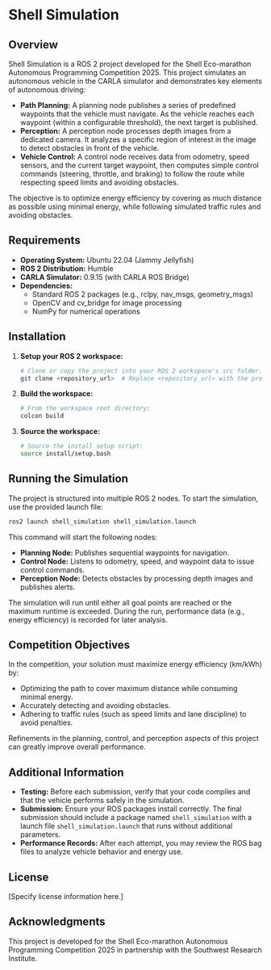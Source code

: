 # Shell Simulation

## Overview

Shell Simulation is a ROS 2 project developed for the Shell Eco-marathon Autonomous Programming Competition 2025. This project simulates an autonomous vehicle in the CARLA simulator and demonstrates key elements of autonomous driving:

- **Path Planning:** A planning node publishes a series of predefined waypoints that the vehicle must navigate. As the vehicle reaches each waypoint (within a configurable threshold), the next target is published.
- **Perception:** A perception node processes depth images from a dedicated camera. It analyzes a specific region of interest in the image to detect obstacles in front of the vehicle.
- **Vehicle Control:** A control node receives data from odometry, speed sensors, and the current target waypoint, then computes simple control commands (steering, throttle, and braking) to follow the route while respecting speed limits and avoiding obstacles.

The objective is to optimize energy efficiency by covering as much distance as possible using minimal energy, while following simulated traffic rules and avoiding obstacles.

## Requirements

- **Operating System:** Ubuntu 22.04 (Jammy Jellyfish)
- **ROS 2 Distribution:** Humble
- **CARLA Simulator:** 0.9.15 (with CARLA ROS Bridge)
- **Dependencies:** 
  - Standard ROS 2 packages (e.g., rclpy, nav_msgs, geometry_msgs)
  - OpenCV and cv_bridge for image processing
  - NumPy for numerical operations

## Installation

1. **Setup your ROS 2 workspace:**

   ```bash
   # Clone or copy the project into your ROS 2 workspace's src folder.
   git clone <repository_url>  # Replace <repository_url> with the project repository URL
   ```

2. **Build the workspace:**

   ```bash
   # From the workspace root directory:
   colcon build
   ```

3. **Source the workspace:**

   ```bash
   # Source the install setup script:
   source install/setup.bash
   ```

## Running the Simulation

The project is structured into multiple ROS 2 nodes. To start the simulation, use the provided launch file:

```bash
ros2 launch shell_simulation shell_simulation.launch
```

This command will start the following nodes:
- **Planning Node:** Publishes sequential waypoints for navigation.
- **Control Node:** Listens to odometry, speed, and waypoint data to issue control commands.
- **Perception Node:** Detects obstacles by processing depth images and publishes alerts.

The simulation will run until either all goal points are reached or the maximum runtime is exceeded. During the run, performance data (e.g., energy efficiency) is recorded for later analysis.

## Competition Objectives

In the competition, your solution must maximize energy efficiency (km/kWh) by:
- Optimizing the path to cover maximum distance while consuming minimal energy.
- Accurately detecting and avoiding obstacles.
- Adhering to traffic rules (such as speed limits and lane discipline) to avoid penalties.

Refinements in the planning, control, and perception aspects of this project can greatly improve overall performance.

## Additional Information

- **Testing:** Before each submission, verify that your code compiles and that the vehicle performs safely in the simulation.
- **Submission:** Ensure your ROS packages install correctly. The final submission should include a package named `shell_simulation` with a launch file `shell_simulation.launch` that runs without additional parameters.
- **Performance Records:** After each attempt, you may review the ROS bag files to analyze vehicle behavior and energy use.

## License

[Specify license information here.]

## Acknowledgments

This project is developed for the Shell Eco-marathon Autonomous Programming Competition 2025 in partnership with the Southwest Research Institute.

